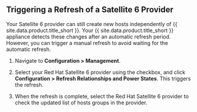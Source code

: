 ## Triggering a Refresh of a Satellite 6 Provider

Your Satellite 6 provider can still create new hosts independently of
{{ site.data.product.title_short }}. Your {{ site.data.product.title_short }} appliance detects these changes
after an automatic refresh period. However, you can trigger a manual
refresh to avoid waiting for the automatic refresh.

1.  Navigate to **Configuration > Management**.

2.  Select your Red Hat Satellite 6 provider using the checkbox, and
    click **Configuration > Refresh Relationships and Power States**.
    This triggers the refresh.

3.  When the refresh is complete, select the Red Hat Satellite 6
    provider to check the updated list of hosts groups in the provider.
